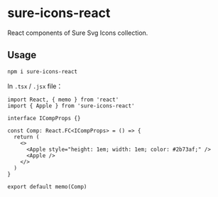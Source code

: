 # sure-icons-react

React components of Sure Svg Icons collection.

## Usage

```bash
npm i sure-icons-react
```

In `.tsx` / `.jsx` file：

```tsx
import React, { memo } from 'react'
import { Apple } from 'sure-icons-react'

interface ICompProps {}

const Comp: React.FC<ICompProps> = () => {
  return (
    <>
      <Apple style="height: 1em; width: 1em; color: #2b73af;" />
      <Apple />
    </>
  )
}

export default memo(Comp)
```